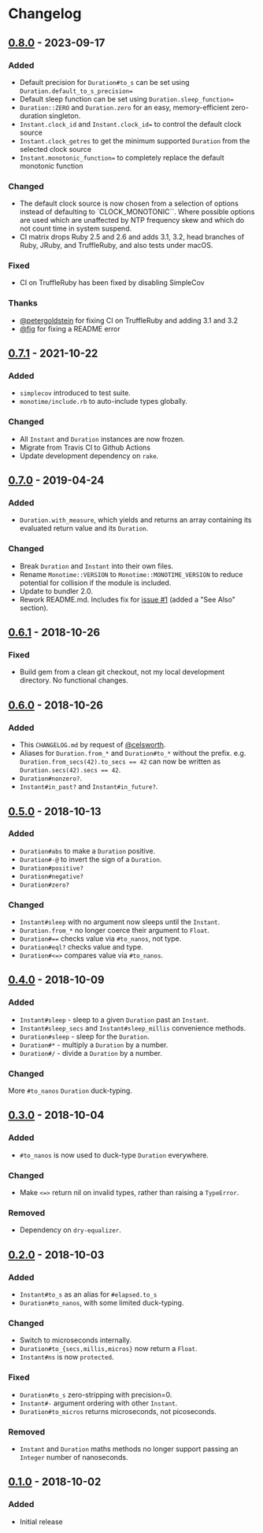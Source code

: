 # Changelog

## [0.8.0] - 2023-09-17

### Added

- Default precision for `Duration#to_s` can be set using
  `Duration.default_to_s_precision=`
- Default sleep function can be set using `Duration.sleep_function=`
- `Duration::ZERO` and `Duration.zero` for an easy, memory-efficient
  zero-duration singleton.
- `Instant.clock_id` and `Instant.clock_id=` to control the default  clock
  source
- `Instant.clock_getres` to get the minimum supported `Duration` from the
  selected clock source
- `Instant.monotonic_function=` to completely replace the default monotonic
  function

### Changed

- The default clock source is now chosen from a selection of options instead of
  defaulting to `CLOCK_MONOTONIC``.  Where possible options are used which are
  unaffected by NTP frequency skew and which do not count time in system suspend.
- CI matrix drops Ruby 2.5 and 2.6 and adds 3.1, 3.2, head branches of Ruby,
  JRuby, and TruffleRuby, and also tests under macOS.

### Fixed

- CI on TruffleRuby has been fixed by disabling SimpleCov

### Thanks

- [@petergoldstein] for fixing CI on TruffleRuby and adding 3.1 and 3.2
- [@fig] for fixing a README error

## [0.7.1] - 2021-10-22

### Added

- `simplecov` introduced to test suite.
- `monotime/include.rb` to auto-include types globally.

### Changed

- All `Instant` and `Duration` instances are now frozen.
- Migrate from Travis CI to Github Actions
- Update development dependency on `rake`.

## [0.7.0] - 2019-04-24

### Added

- `Duration.with_measure`, which yields and returns an array containing its
  evaluated return value and its `Duration`.

### Changed

- Break `Duration` and `Instant` into their own files.
- Rename `Monotime::VERSION` to `Monotime::MONOTIME_VERSION` to reduce
  potential for collision if the module is included.
- Update to bundler 2.0.
- Rework README.md.  Includes fix for [issue #1] (added a "See Also" section).

## [0.6.1] - 2018-10-26

### Fixed

- Build gem from a clean git checkout, not my local development directory.
  No functional changes.

## [0.6.0] - 2018-10-26

### Added

- This `CHANGELOG.md` by request of [@celsworth].
- Aliases for `Duration.from_*` and `Duration#to_*` without the prefix.  e.g.
  `Duration.from_secs(42).to_secs == 42` can now be written as
  `Duration.secs(42).secs == 42`.
- `Duration#nonzero?`.
- `Instant#in_past?` and `Instant#in_future?`.

## [0.5.0] - 2018-10-13

### Added

- `Duration#abs` to make a `Duration` positive.
- `Duration#-@` to invert the sign of a `Duration`.
- `Duration#positive?`
- `Duration#negative?`
- `Duration#zero?`

### Changed

- `Instant#sleep` with no argument now sleeps until the `Instant`.
- `Duration.from_*` no longer coerce their argument to `Float`.
- `Duration#==` checks value via `#to_nanos`, not type.
- `Duration#eql?` checks value and type.
- `Duration#<=>` compares value via `#to_nanos`.

## [0.4.0] - 2018-10-09

### Added

- `Instant#sleep` - sleep to a given `Duration` past an `Instant`.
- `Instant#sleep_secs` and `Instant#sleep_millis` convenience methods.
- `Duration#sleep` - sleep for the `Duration`.
- `Duration#*` - multiply a `Duration` by a number.
- `Duration#/` - divide a `Duration` by a number.

### Changed

 More `#to_nanos` `Duration` duck-typing.

## [0.3.0] - 2018-10-04

### Added

- `#to_nanos` is now used to duck-type `Duration` everywhere.

### Changed

- Make `<=>` return nil on invalid types, rather than raising a `TypeError`.

### Removed

- Dependency on `dry-equalizer`.

## [0.2.0] - 2018-10-03

### Added

- `Instant#to_s` as an alias for `#elapsed.to_s`
- `Duration#to_nanos`, with some limited duck-typing.

### Changed

- Switch to microseconds internally.
- `Duration#to_{secs,millis,micros}` now return a `Float`.
- `Instant#ns` is now `protected`.

### Fixed

- `Duration#to_s` zero-stripping with precision=0.
- `Instant#-` argument ordering with other `Instant`.
- `Duration#to_micros` returns microseconds, not picoseconds.

### Removed

- `Instant` and `Duration` maths methods no longer support passing an `Integer`
  number of nanoseconds.

## [0.1.0] - 2018-10-02

### Added

- Initial release

[0.1.0]: https://github.com/Freaky/monotime/commits/v0.1.0
[0.2.0]: https://github.com/Freaky/monotime/commits/v0.2.0
[0.3.0]: https://github.com/Freaky/monotime/commits/v0.3.0
[0.4.0]: https://github.com/Freaky/monotime/commits/v0.4.0
[0.5.0]: https://github.com/Freaky/monotime/commits/v0.5.0
[0.6.0]: https://github.com/Freaky/monotime/commits/v0.6.0
[0.6.1]: https://github.com/Freaky/monotime/commits/v0.6.1
[0.7.0]: https://github.com/Freaky/monotime/commits/v0.7.0
[0.7.1]: https://github.com/Freaky/monotime/commits/v0.7.0
[0.8.0]: https://github.com/Freaky/monotime/commits/v0.7.0
[issue #1]: https://github.com/Freaky/monotime/issues/1
[@celsworth]: https://github.com/celsworth
[@petergoldstein]: https://github.com/petergoldstein
[@fig]: https://github.com/fig